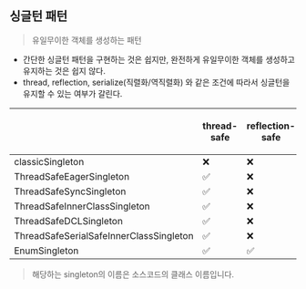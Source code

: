 ## 싱글턴 패턴

> 유일무이한 객체를 생성하는 패턴

- 간단한 싱글턴 패턴을 구현하는 것은 쉽지만, 완전하게 유일무이한 객체를 생성하고 유지하는 것은 쉽지 않다.
- thread, reflection, serialize(직렬화/역직렬화) 와 같은 조건에 따라서 싱글턴을 유지할 수 있는 여부가 갈린다.

|                                         | thread-safe | reflection-safe | serialize-safe | performance | lazy/eager | extends(상속 가능 여부) |
|-----------------------------------------|-------------|-----------------|----------------|-------------|------------|---------|
| classicSingleton                        | ❌           | ❌               | ❌              | 🆗          | lazy       | 🆗      |
| ThreadSafeEagerSingleton                | ✅           | ❌               | ❌              | 🆗          | eager      | 🆗      |
| ThreadSafeSyncSingleton                 | ✅           | ❌               | ❌              | ❌           | lazy       | 🆗      |
| ThreadSafeInnerClassSingleton           | ✅           | ❌               | ❌              | 🆗          | lazy       | 🆗      |
| ThreadSafeDCLSingleton                  | ✅           | ❌               | ❌              | 🆗          | lazy       | 🆗      |
| ThreadSafeSerialSafeInnerClassSingleton | ✅           | ❌               | ✅              | 🆗          | lazy       | 🆗      |
| EnumSingleton                           | ✅           | ✅               | ✅              | 🆗          | eager      | ❌       |

> 해당하는 singleton의 이름은 소스코드의 클래스 이름입니다.
